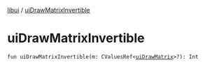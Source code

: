[libui](README.md) / [uiDrawMatrixInvertible](ui-draw-matrix-invertible.md)

# uiDrawMatrixInvertible

`fun uiDrawMatrixInvertible(m: CValuesRef<`[`uiDrawMatrix`](ui-draw-matrix/README.md)`>?): Int`